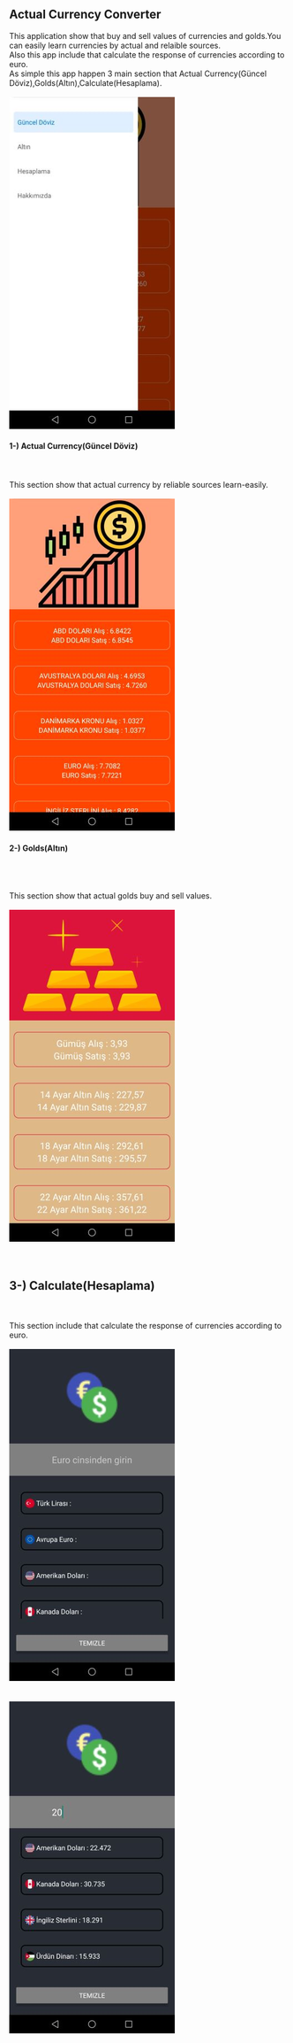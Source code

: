## Actual Currency Converter

This application show that buy and sell values of currencies and golds.You can easily learn currencies by actual and relaible sources.
<br>
Also this app include that  calculate the response of currencies according to euro.
<br>
As simple this app happen 3 main section that Actual Currency(Güncel Döviz),Golds(Altın),Calculate(Hesaplama).
<br>
<br>
<img src="images/3.jpg" style="width=300,height=600" />
<br>
#### 1-) Actual Currency(Güncel Döviz)
<br>
<br>
 This section show that actual currency by reliable sources learn-easily.
<br>
<br>

<img src="images/4.jpg" style="width=300,height=600" />
<br>

#### 2-) Golds(Altın)
<br>
<br>
<br>
This section show that actual golds buy and sell values.
<br>
<br>
<img src="images/5.jpg" style="width=300,height=600" />
<br>
<br>
<br>
<h2> 3-) Calculate(Hesaplama)</h2>
<br>
<br>
This section include that calculate the response of currencies according to euro.
<br>
<br>


<img src="images/6.jpg" style="width=300,height=600" />
<br>
<br>
<br>
<img src="images/7.jpg" style="width=300,height=600" />
